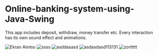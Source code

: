 # Online-banking-system-using-Java-Swing

This app includes deposit, withdraw, money transfer etc.
Every interaction has its own sound effect and animations.

![Ekran Alıntısı](https://user-images.githubusercontent.com/95179775/174872723-a93fc37a-8ffe-4af7-8adc-eb8bfa2238fa.JPG)
![ssss](https://user-images.githubusercontent.com/95179775/174872735-5636c6fc-5248-45de-b0a4-8bcea9223b6c.JPG)
![asddasasd](https://user-images.githubusercontent.com/95179775/174872727-43cee3a5-90a1-4b58-ba2c-b4a1b3f1db3e.JPG)
![asdasdasd113131](https://user-images.githubusercontent.com/95179775/174872729-a7e5b8c3-b076-4a96-80ed-ee283f5d8dad.JPG)
![zorttttt](https://user-images.githubusercontent.com/95179775/174872732-10d96285-d09c-4cad-b656-ee1f1cae5237.JPG)
